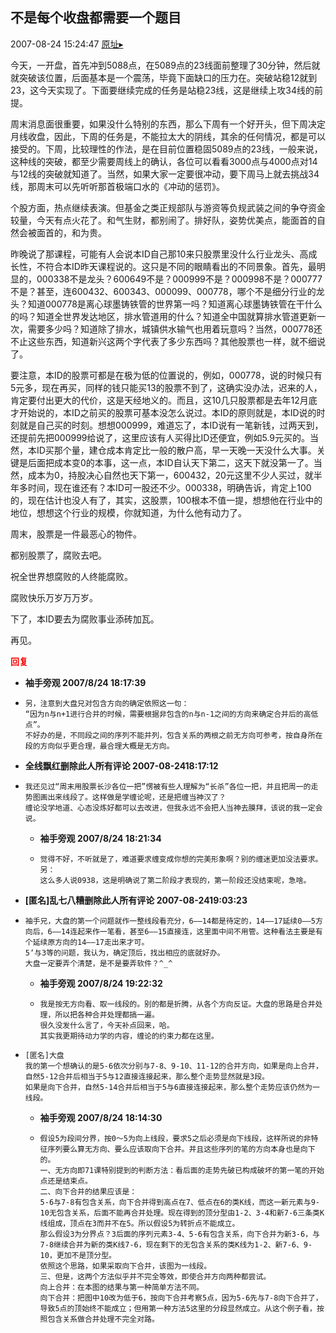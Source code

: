 ## 不是每个收盘都需要一个题目
2007-08-24 15:24:47
[原址▸](http://www.fxgan.com/chan_time/2007_07_12/664.htm)



 今天，一开盘，首先冲到5088点，在5089点的23线面前整理了30分钟，然后就就突破该位置，后面基本是一个震荡，毕竟下面缺口的压力在。突破站稳12就到23，这今天实现了。下面要继续完成的任务是站稳23线，这是继续上攻34线的前提。


 


 周末消息面很重要，如果没什么特别的东西，那么下周有一个好开头，但下周决定月线收盘，因此，下周的任务是，不能拉太大的阴线，其余的任何情况，都是可以接受的。下周，比较理性的作法，是在目前位置稳固5089点的23线，一般来说，这种线的突破，都至少需要周线上的确认，各位可以看看3000点与4000点对14与12线的突破就知道了。当然，如果大家一定要很冲动，要下周马上就去挑战34线，那周末可以先听听那首极端口水的《冲动的惩罚》。


 


 个股方面，热点继续表演。但基金之类正规部队与游资等负规武装之间的争夺资金较量，今天有点火花了。和气生财，都别闹了。排好队，姿势优美点，能面首的自然会被面首的，和为贵。


 


 昨晚说了那课程，可能有人会说本ID自己那10来只股票里没什么行业龙头、高成长性，不符合本ID昨天课程说的。这只是不同的眼睛看出的不同景象。首先，最明显的，000338不是龙头？600649不是？000999不是？000998不是？000777不是？甚至，连600432、600343、000099、000778，哪个不是细分行业的龙头？知道000778是离心球墨铸铁管的世界第一吗？知道离心球墨铸铁管在干什么的吗？知道全世界发达地区，排水管道用的什么？知道全中国就算排水管道更新一次，需要多少吗？知道除了排水，城镇供水输气也用着玩意吗？当然，000778还不止这些东西，知道新兴这两个字代表了多少东西吗？其他股票也一样，就不细说了。


 


 要注意，本ID的股票可都是在极为低的位置说的，例如，000778，说的时候只有5元多，现在再买，同样的钱只能买13的股票不到了，这确实没办法，迟来的人，肯定要付出更大的代价，这是天经地义的。而且，这10几只股票都是去年12月底才开始说的，本ID之前买的股票可基本没怎么说过。本ID的原则就是，本ID说的时刻就是自己买的时刻。想想000999，难道忘了，本ID说有一笔新钱，过两天到，还提前先把000999给说了，这里应该有人买得比ID还便宜，例如5.9元买的。当然，本ID买那个量，建仓成本肯定比一般的散户高，早一天晚一天没什么大事。关键是后面把成本变0的本事，这一点，本ID自认天下第二，这天下就没第一了。当然，成本为0，持股决心自然也天下第一，600432，20元这里不少人买过，就半年多时间，现在谁还有？本ID可一股还不少。000338，明确告诉，肯定上100的，现在估计也没人有了，其实，这股票，100根本不值一提，想想他在行业中的地位，想想这个行业的规模，你就知道，为什么他有动力了。


 


 周末，股票是一件最恶心的物件。


 


 都别股票了，腐败去吧。


 


 祝全世界想腐败的人终能腐败。


 


 腐败快乐万岁万万岁。


 


 下了，本ID要去为腐败事业添砖加瓦。


 


 再见。


 





<font color='red'>**回复**</font>


- **袖手旁观 2007/8/24 18:17:39**
- ```
  另，注意到大盘兄对包含方向的确定依照这一句：
  “因为n与n+1进行合并的时候，需要根据非包含的n与n-1之间的方向来确定合并后的高低点”。
  不好办的是，不同段之间的序列不能并列，包含关系的两根之前无方向可参考，按自身所在段的方向似乎更合理，最合理大概是无方向。
  ```
- **全线飘红删除此人所有评论 2007-08-2418:17:12**
- ```
  我还见过“周末用股票长沙各位一把”愣被有些人理解为“长杀”各位一把，并且把周一的走势图画出来线段了。这样做是学缠论呢，还是把缠当神汉了？
  缠论没学地道、心态没炼好都可以去改进，但我永远不会把人当神去膜拜，该说的我一定会说。
  ```
   - **袖手旁观 2007/8/24 18:21:34**
   - ```
     觉得不好，不听就是了，难道要求缠变成你想的完美形象啊？别的缠迷更加没法要求。
     另：
     这么多人说0938，这是明确说了第二阶段才表现的，第一阶段还没结束呢，急啥。
     ```
- **[匿名]乱七八糟删除此人所有评论 2007-08-2419:03:23**
- ```
  袖手兄，大盘的第一个问题就作一整线段看充分，6――14都是待定的，14――17延续0――5方向后，6――14连起来作一笔看，甚至6――15直接连，这里面中间不用管。这种看法主要是有个延续原方向的14――17走出来才可。
  5‘与3等的问题，我认为，确定顶后，找出相应的底就好办。
  大盘一定要弄个清楚，是不是要弄软件？^_^
  ```
   - **袖手旁观 2007/8/24 19:22:32**
   - ```
     我是按无方向看、取一线段的。别的都是折腾，从各个方向反证。大盘的思路是合并处理，所以把各种合并处理都搞一遍。
     很久没发什么言了，今天补点回来，哈。
     其实我更期待动力学的内容，缠论的约束力都在这里。
     ```
- ```
  [匿名]大盘
  我的第一个想确认的是5-6依次分别与7-8、9-10、11-12的合并方向，如果是向上合并，自然5-12合并后相当于5与12直接连接起来，那么整个走势显然就是3段。
  如果是向下合并，自然5-14合并后相当于5与6直接连接起来，那么整个走势应该仍然为一线段。
  ```
   - **袖手旁观 2007/8/24 18:14:30**
   - ```
     假设5为段间分界，按0～5为向上线段，要求5之后必须是向下线段，这样所说的非特征序列要么算无方向、要么应该取向下合并。并且这些序列的笔的方向本身也是向下的。
     一、无方向即71课特别提到的判断方法：看后面的走势先破已构成破坏的第一笔的开始点还是结束点。
     二、向下合并的结果应该是：
     5-6与7-8有包含关系，向下合并得到高点在7、低点在6的类K线，而这一新元素与9-10无包含关系，后面不能再合并处理。现在得到的顶分型由1-2、3-4和新7-6三条类K线组成，顶点在3而并不在5。所以假设5为转折点不能成立。
     那么假设3为分界点？3后面的序列元素3-4、5-6有包含关系，向下合并为新3-6，与7-8继续合并为新的类K线7-6，现在剩下的无包含关系的类K线为1-2、新7-6、9-10，更加不是顶分型。
     依照这个思路，如果采取向下合并，该图为一线段。
     三、但是，这两个方法似乎并不完全等效，即使合并方向两种都尝试。
     向上合并：在本图的结果与第一种简单方法不同。
     向下合并：把图中10改为低于6，按向下合并考察5点，因为5-6先与7-8向下合并了，导致5点的顶始终不能成立；但用第一种方法5这里的分段显然成立。从这个例子看，按照包含关系做合并处理不完全对路。
     ```
